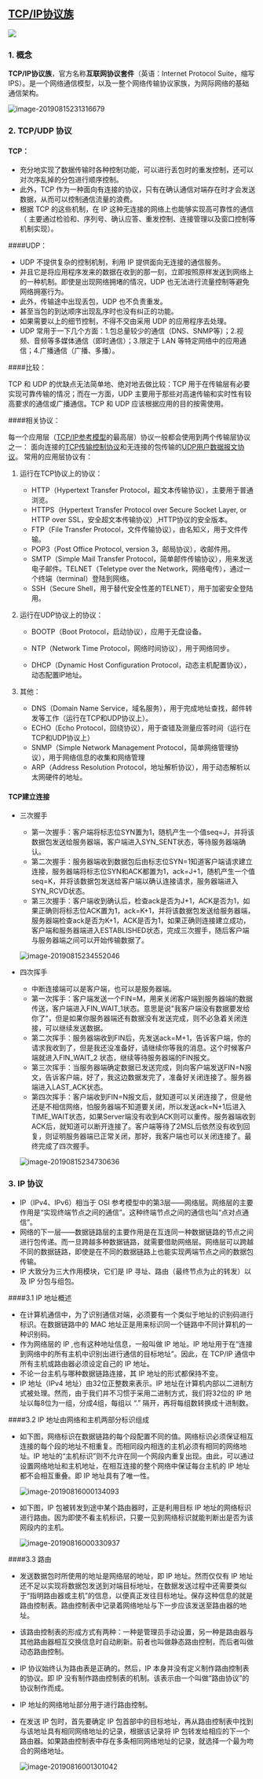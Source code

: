 ## [TCP/IP协议族](https://juejin.im/post/5a069b6d51882509e5432656#heading-29)

<img src="./tcpip.png"  />

### 1. 概念

**TCP/IP协议族**，官方名称**互联网协议套件**（英语：Internet Protocol Suite，缩写IPS）。是一个网络通信模型，以及一整个网络传输协议家族，为网际网络的基础通信架构。

![image-20190815231316679](./tcpip-table.png)

### 2. TCP/UDP 协议

#### TCP：

* 充分地实现了数据传输时各种控制功能，可以进行丢包时的重发控制，还可以对次序乱掉的分包进行顺序控制。
* 此外，TCP 作为一种面向有连接的协议，只有在确认通信对端存在时才会发送数据，从而可以控制通信流量的浪费。
* 根据 TCP 的这些机制，在 IP 这种无连接的网络上也能够实现高可靠性的通信（ 主要通过检验和、序列号、确认应答、重发控制、连接管理以及窗口控制等机制实现）。

####UDP：

* UDP 不提供复杂的控制机制，利用 IP 提供面向无连接的通信服务。
* 并且它是将应用程序发来的数据在收到的那一刻，立即按照原样发送到网络上的一种机制。即使是出现网络拥堵的情况，UDP 也无法进行流量控制等避免网络拥塞行为。
* 此外，传输途中出现丢包，UDP 也不负责重发。
* 甚至当包的到达顺序出现乱序时也没有纠正的功能。
* 如果需要以上的细节控制，不得不交由采用 UDP 的应用程序去处理。
* UDP 常用于一下几个方面：1.包总量较少的通信（DNS、SNMP等）；2.视频、音频等多媒体通信（即时通信）；3.限定于 LAN 等特定网络中的应用通信；4.广播通信（广播、多播）。

####比较：

TCP 和 UDP 的优缺点无法简单地、绝对地去做比较：TCP 用于在传输层有必要实现可靠传输的情况；而在一方面，UDP 主要用于那些对高速传输和实时性有较高要求的通信或广播通信。TCP 和 UDP 应该根据应用的目的按需使用。

####相关协议：


每一个应用层（[TCP/IP参考模型](https://zh.wikipedia.org/wiki/TCP/IP协议族#TCP/IP参考模型)的最高层）协议一般都会使用到两个传输层协议之一： 面向连接的[TCP传输控制协议](https://zh.wikipedia.org/wiki/传输控制协议)和无连接的包传输的[UDP用户数据报文协议](https://zh.wikipedia.org/wiki/用户数据报协议)。 常用的应用层协议有：

1. 运行在TCP协议上的协议：

   * HTTP（Hypertext Transfer Protocol，超文本传输协议），主要用于普通浏览。
   * HTTPS（Hypertext Transfer Protocol over Secure Socket Layer, or HTTP over SSL，安全超文本传输协议）,HTTP协议的安全版本。
   * FTP（File Transfer Protocol，文件传输协议），由名知义，用于文件传输。
   * POP3（Post Office Protocol, version 3，邮局协议），收邮件用。
   * SMTP（Simple Mail Transfer Protocol，简单邮件传输协议），用来发送电子邮件。TELNET（Teletype over the Network，网络电传），通过一个终端（terminal）登陆到网络。
   * SSH（Secure Shell，用于替代安全性差的TELNET），用于加密安全登陆用。

2. 运行在UDP协议上的协议：

   * BOOTP（Boot Protocol，启动协议），应用于无盘设备。

   - NTP（Network Time Protocol，网络时间协议），用于网络同步。

   - DHCP（Dynamic Host Configuration Protocol，动态主机配置协议），动态配置IP地址。

3. 其他：

   * DNS（Domain Name Service，域名服务），用于完成地址查找，邮件转发等工作（运行在TCP和UDP协议上）。

   - ECHO（Echo Protocol，回绕协议），用于查错及测量应答时间（运行在TCP和UDP协议上）
   - SNMP（Simple Network Management Protocol，简单网络管理协议），用于网络信息的收集和网络管理
   - ARP（Address Resolution Protocol，地址解析协议），用于动态解析以太网硬件的地址。

#### TCP建立连接

* 三次握手

  * 第一次握手：客户端将标志位SYN置为1，随机产生一个值seq=J，并将该数据包发送给服务器端，客户端进入SYN_SENT状态，等待服务器端确认。
  * 第二次握手：服务器端收到数据包后由标志位SYN=1知道客户端请求建立连接，服务器端将标志位SYN和ACK都置为1，ack=J+1，随机产生一个值seq=K，并将该数据包发送给客户端以确认连接请求，服务器端进入SYN_RCVD状态。
  * 第三次握手：客户端收到确认后，检查ack是否为J+1，ACK是否为1，如果正确则将标志位ACK置为1，ack=K+1，并将该数据包发送给服务器端，服务器端检查ack是否为K+1，ACK是否为1，如果正确则连接建立成功，客户端和服务器端进入ESTABLISHED状态，完成三次握手，随后客户端与服务器端之间可以开始传输数据了。

  ![image-20190815234552046](./tcp_three_shake_hands.png)

* 四次挥手

  * 中断连接端可以是客户端，也可以是服务器端。
  * 第一次挥手：客户端发送一个FIN=M，用来关闭客户端到服务器端的数据传送，客户端进入FIN_WAIT_1状态。意思是说"我客户端没有数据要发给你了"，但是如果你服务器端还有数据没有发送完成，则不必急着关闭连接，可以继续发送数据。
  * 第二次挥手：服务器端收到FIN后，先发送ack=M+1，告诉客户端，你的请求我收到了，但是我还没准备好，请继续你等我的消息。这个时候客户端就进入FIN_WAIT_2 状态，继续等待服务器端的FIN报文。
  * 第三次挥手：当服务器端确定数据已发送完成，则向客户端发送FIN=N报文，告诉客户端，好了，我这边数据发完了，准备好关闭连接了。服务器端进入LAST_ACK状态。
  * 第四次挥手：客户端收到FIN=N报文后，就知道可以关闭连接了，但是他还是不相信网络，怕服务器端不知道要关闭，所以发送ack=N+1后进入TIME_WAIT状态，如果Server端没有收到ACK则可以重传。服务器端收到ACK后，就知道可以断开连接了。客户端等待了2MSL后依然没有收到回复，则证明服务器端已正常关闭，那好，我客户端也可以关闭连接了。最终完成了四次握手。

  ![image-20190815234730636](./tcp_four_wave.png)

  

### 3. IP 协议

* IP（IPv4、IPv6）相当于 OSI 参考模型中的第3层——网络层。网络层的主要作用是“实现终端节点之间的通信”。这种终端节点之间的通信也叫“点对点通信”。
* 网络的下一层——数据链路层的主要作用是在互连同一种数据链路的节点之间进行包传递。而一旦跨越多种数据链路，就需要借助网络层。网络层可以跨越不同的数据链路，即使是在不同的数据链路上也能实现两端节点之间的数据包传输。
* IP 大致分为三大作用模块，它们是 IP 寻址、路由（最终节点为止的转发）以及 IP 分包与组包。

####3.1 IP 地址概述

* 在计算机通信中，为了识别通信对端，必须要有一个类似于地址的识别码进行标识。在数据链路中的 MAC 地址正是用来标识同一个链路中不同计算机的一种识别码。
* 作为网络层的 IP ,也有这种地址信息，一般叫做 IP 地址。IP 地址用于在“连接到网络中的所有主机中识别出进行通信的目标地址”。因此，在 TCP/IP 通信中所有主机或路由器必须设定自己的 IP 地址。
* 不论一台主机与哪种数据链路连接，其 IP 地址的形式都保持不变。
* IP 地址（IPv4 地址）由32位正整数来表示。IP 地址在计算机内部以二进制方式被处理。然而，由于我们并不习惯于采用二进制方式，我们将32位的 IP 地址以每8位为一组，分成4组，每组以 “.” 隔开，再将每组数转换成十进制数。

####3.2 IP 地址由网络和主机两部分标识组成

* 如下图，网络标识在数据链路的每个段配置不同的值。网络标识必须保证相互连接的每个段的地址不相重复。而相同段内相连的主机必须有相同的网络地址。IP 地址的“主机标识”则不允许在同一个网段内重复出现。由此，可以通过设置网络地址和主机地址，在相互连接的整个网络中保证每台主机的 IP 地址都不会相互重叠。即 IP 地址具有了唯一性。

  ![image-20190816000134093](./IP_constructor_1.png)

* 如下图，IP 包被转发到途中某个路由器时，正是利用目标 IP 地址的网络标识进行路由。因为即使不看主机标识，只要一见到网络标识就能判断出是否为该网段内的主机。

  ![image-20190816000330937](./IP_constructor_2.png)

####3.3 路由

* 发送数据包时所使用的地址是网络层的地址，即 IP 地址。然而仅仅有 IP 地址还不足以实现将数据包发送到对端目标地址，在数据发送过程中还需要类似于“指明路由器或主机”的信息，以便真正发往目标地址。保存这种信息的就是路由控制表。路由控制表中记录着网络地址与下一步应该发送至路由器的地址。

* 该路由控制表的形成方式有两种：一种是管理员手动设置，另一种是路由器与其他路由器相互交换信息时自动刷新。前者也叫做静态路由控制，而后者叫做动态路由控制。

* IP 协议始终认为路由表是正确的。然后，IP 本身并没有定义制作路由控制表的协议。即 IP 没有制作路由控制表的机制。该表示由一个叫做“路由协议”的协议制作而成。

* IP 地址的网络地址部分用于进行路由控制。

* 在发送 IP 包时，首先要确定 IP 包首部中的目标地址，再从路由控制表中找到与该地址具有相同网络地址的记录，根据该记录将 IP 包转发给相应的下一个路由器。如果路由控制表中存在多条相同网络地址的记录，就选择一个最为吻合的网络地址。

  ![image-20190816001301042](./router.png)